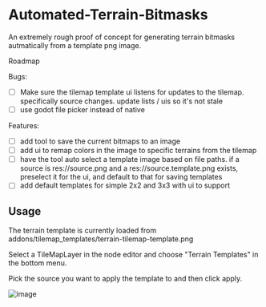 # Automated-Terrain-Bitmasks

An extremely rough proof of concept for generating terrain bitmasks autmatically from a template png image.

Roadmap

Bugs:

- [ ] Make sure the tilemap template ui listens for updates to the tilemap. specifically source changes. update lists / uis so it's not stale
- [ ] use godot file picker instead of native

Features:

- [ ] add tool to save the current bitmaps to an image
- [ ] add ui to remap colors in the image to specific terrains from the tilemap
- [ ] have the tool auto select a template image based on file paths. if a source is res://source.png and a res://source.template.png exists, preselect it for the ui, and default to that for saving templates
- [ ] add default templates for simple 2x2 and 3x3 with ui to support

## Usage

The terrain template is currently loaded from addons/tilemap_templates/terrain-tilemap-template.png

Select a TileMapLayer in the node editor and choose "Terrain Templates" in the bottom menu.

Pick the source you want to apply the template to and then click apply.

![image](https://github.com/user-attachments/assets/5835c492-0145-4f40-b9fd-ddc0eda2920b)
